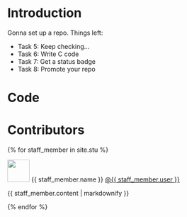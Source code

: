 # Introduction
Gonna set up a repo. Things left:
* Task 5: Keep checking...
* Task 6: Write C code
* Task 7: Get a status badge
* Task 8: Promote your repo

# Code

# Contributors
{% for staff_member in site.stu %}
  <p><img class="media-object" src="{{ staff_member.image }}" width="50px" height="50px">
     {{ staff_member.name }}
    <a href="https://github.com/{{ staff_member.user }}">
      @{{ staff_member.user }}
    </a>
  </p>
  <p>{{ staff_member.content | markdownify }}</p>
{% endfor %}
